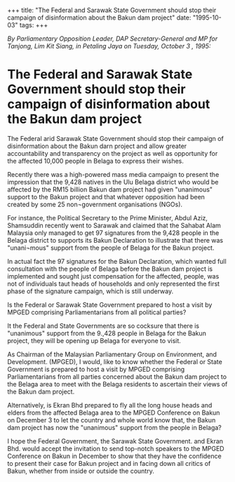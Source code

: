 +++ 
title: "The Federal and Sarawak State Government should stop their campaign of disinformation about the Bakun dam project"
date: "1995-10-03"
tags:
+++

_By Parliamentary Opposition Leader, DAP Secretary-General and MP for Tanjong, Lim Kit Siang, in Petaling Jaya on Tuesday, October 3 , 1995:_

# The Federal and Sarawak State Government should stop their campaign of disinformation about the Bakun dam project

The Federal arid Sarawak State Government should stop their campaign of disinformation about the Bakun darn project and allow greater accountability and transparency on the project as well as opportunity for the affected 10,000 people in Belaga to express their wishes.</u>

Recently there was a high-powered mass media campaign to present the impression that the 9,428 natives in the Ulu Belaga district who would be affected by the RM15 billion Bakun dam project had given "unanimous" support to the Bakun project and that whatever opposition had been created by some 25 non¬government organisations (NGOs).

For instance, the Political Secretary to the Prime Minister, Abdul Aziz, Shamsuddin recently went to Sarawak and claimed that the Sahabat Alam Malaysia only managed to get 97 signatures from the 9,428 people in the Belaga district to supports its Bakun Declaration to illustrate that there was "unani¬mous" support from the people of Belaga for the Bakun project.

In actual fact the 97 signatures for the Bakun Declaration, which wanted full consultation with the people of Belaga before the Bakun dam project is implemented and sought just compensation for the affected, people, was not of individuals taut heads of households and only represented the first phase of the signature campaign, which is still underway.

Is the Federal or Sarawak State Government prepared to host a visit by MPGED comprising Parliamentarians from all political parties?

It the Federal and State Governments are so cocksure that there is "unanimous" support from the 9.,428 people in Belaga for the Bakun project, they will be opening up Belaga for everyone to visit.

As Chairman of the Malaysian Parliamentary Group on Environment, and Development. (MPGED), I would, like to know whether the Federal or State Government is prepared to host a visit by MPGED comprising Parliamentarians from all parties concerned about the Bakun dam project to the Belaga area to meet with the Belaga residents to ascertain their views of the Bakun dam project.

Alternatively,   is Ekran Bhd prepared to fly all the long house heads and elders from the affected Belaga area to the MPGED  Conference on Bakun on December 3 to let the	country  and whole  world know that, the Bakun dam project has now the  "unanimous" support from the people in Belaga?

I hope the Federal Government, the Sarawak State Government. and Ekran Bhd. would accept the invitation to send top-notch speakers to the MPGED Conference on Bakun in December to show that they have the confidence to present their case for Bakun project and in facing down all critics of Bakun, whether from inside or outside the country.
 
